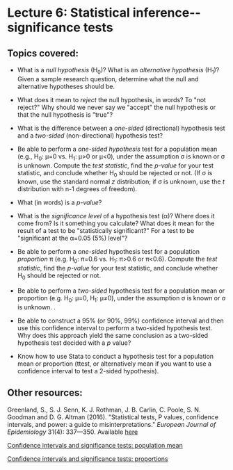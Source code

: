 # Lecture 6: Statistical inference--significance tests

## Topics covered:

* What is a *null hypothesis* (H<sub>0</sub>)? What is an *alternative hypothesis* (H<sub>1</sub>)? Given a sample research question, determine what the null and alternative hypotheses should be.

* What does it mean to *reject* the null hypothesis, in words? To "not reject?" Why should we never say we "accept" the null hypothesis or that the null hypothesis is "true"?

* What is the difference between a *one-sided* (directional) hypothesis test and a *two-sided* (non-directional) hypothesis test?

* Be able to perform a *one-sided hypothesis* test for a population mean (e.g., H<sub>0</sub>: μ=0 vs. H<sub>1</sub>: μ>0 or μ<0), under the assumption σ is known or σ is unknown. Compute the *test statistic*, find the *p-value* for your test statistic, and conclude whether H<sub>0</sub> should be rejected or not. (If σ is known, use the standard normal *z* distribution; if σ is unknown, use the *t* distribution with n-1 degrees of freedom).

* What (in words) is a *p-value*?

* What is the *significance level* of a hypothesis test (α)? Where does it come from? Is it something you calculate? What does it mean for the result of a test to be "statistically significant?" For a test to be "significant at the α=0.05 (5%) level"?

* Be able to perform a *one-sided* hypothesis test for a population *proportion* π (e.g. H<sub>0</sub>: π=0.6 vs. H<sub>1</sub>: π>0.6 or π<0.6). Compute the *test statistic*, find the *p-value* for your test statistic, and conclude whether H<sub>0</sub> should be rejected or not.

* Be able to perform a *two-sided* hypothesis test for a population mean or proportion (e.g. H<sub>0</sub>: μ=0, H<sub>1</sub>: μ≠0), under the assumption σ is known or σ is unknown.
.
* Be able to construct a 95% (or 90%, 99%) confidence interval and then use this confidence interval to perform a two-sided hypothesis test. Why does this approach yield the same conclusion as a two-sided hypothesis test decided with a *p* value?

* Know how to use Stata to conduct a hypothesis test for a population mean or proportion (ttest, or alternatively mean if you want to use a confidence interval to test a 2-sided hypothesis).

## Other resources:

Greenland, S., S. J. Senn, K. J. Rothman, J. B. Carlin, C. Poole, S. N. Goodman and D. G. Altman (2016). "Statistical tests, P values, confidence intervals, and power: a guide to misinterpretations." *European Journal of Epidemiology* 31(4): 337—350. Available [here](https://link.springer.com/article/10.1007/s10654-016-0149-3)


[Confidence intervals and significance tests: population mean](https://istats.shinyapps.io/Inference_mean/)

[Confidence intervals and significance tests: proportions](https://istats.shinyapps.io/Inference_prop/)

<!---
	x&#772; for x-bar
	&pi; for pi
	p&#770; for p-hat
	&mu; for mu
	&sigma; for sigma
	H<sub>0</sub> to use subscript
--->
